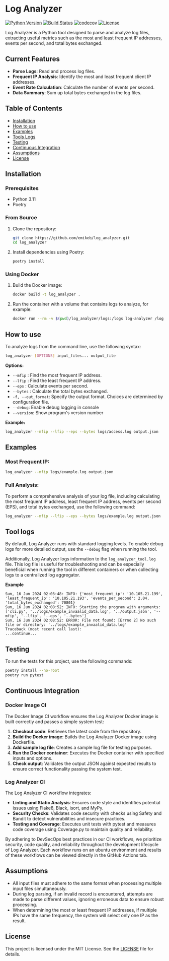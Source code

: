 # Log Analyzer

[![Python Version](https://img.shields.io/badge/python-3.11-blue.svg)](https://python.org)
[![Build Status](https://github.com/EUGEMIKE1/log_analyzer/actions/workflows/log_analyzer_ci.yml/badge.svg)](https://github.com/EUGEMIKE1/log_analyzer/actions)
[![codecov](https://codecov.io/github/emikeb/log_analyzer/graph/badge.svg?token=4WBBGO89IB)](https://codecov.io/github/emikeb/log_analyzer)
[![License](https://img.shields.io/badge/license-MIT-green.svg)](https://opensource.org/licenses/MIT)


Log Analyzer is a Python tool designed to parse and analyze log files, extracting useful metrics such as the most and least frequent IP addresses, events per second, and total bytes exchanged.

## Current Features

- **Parse Logs**: Read and process log files.
- **Frequent IP Analysis**: Identify the most and least frequent client IP addresses.
- **Event Rate Calculation**: Calculate the number of events per second.
- **Data Summary**: Sum up total bytes exchanged in the log files.

## Table of Contents

- [Installation](#installation)
- [How to use](#command-line-interface)
- [Examples](#examples)
- [Tools Logs](#tool-logs)
- [Testing](#testing)
- [Continuous Integration](#continuous-integration)
- [Assumptions](#assumptions)
- [License](#license)

## Installation

### Prerequisites

- Python 3.11
- Poetry

### From Source

1. Clone the repository:

    ```bash
    git clone https://github.com/emikeb/log_analyzer.git
    cd log_analyzer
    ```

2. Install dependencies using Poetry:

    ```bash
    poetry install
    ```

### Using Docker

1. Build the Docker image:

    ```bash
    docker build -t log_analyzer .
    ```

2. Run the container with a volume that contains logs to analyze, for example:

    ```bash
    docker run --rm -v $(pwd)/log_analyzer/logs:/logs log-analyzer /logs/access.log /logs/output.json --mfip --lfip --eps --bytes
    ```

## How to use

To analyze logs from the command line, use the following syntax:

```bash
log_analyzer [OPTIONS] input_files... output_file
```
**Options:**

- `--mfip` : Find the most frequent IP address.
- `--lfip` : Find the least frequent IP address.
- `--eps`  : Calculate events per second.
- `--bytes` : Calculate the total bytes exchanged.
- `-f, --out_format`: Specify the output format. Choices are determined by configuration file.
- `--debug`: Enable debug logging in console
- `--version`: Show program's version number

**Example:**

```bash
log_analyzer --mfip --lfip --eps --bytes logs/access.log output.json
```

## Examples

### Most Frequent IP:

```bash
log_analyzer --mfip logs/example.log output.json
```

### Full Analysis:

To perform a comprehensive analysis of your log file, including calculating the most frequent IP address, least frequent IP address, events per second (EPS), and total bytes exchanged, use the following command:

```bash
log_analyzer --mfip --lfip --eps --bytes logs/example.log output.json
```

## Tool logs

By default, Log Analyzer runs with standard logging levels. To enable debug logs for more detailed output, use the `--debug` flag when running the tool.

Additionally, Log Analyzer logs information to the `log_analyzer_tool.log` file. This log file is useful for troubleshooting and can be especially beneficial when running the tool in different containers or when collecting logs to a centralized log aggregator.

**Example**
````text
Sun, 16 Jun 2024 02:03:48: INFO: {'most_frequent_ip': '10.105.21.199', 'least_frequent_ip': '10.105.21.193', 'events_per_second': 2.04, 'total_bytes_exchanged': 70801}
Sun, 16 Jun 2024 02:08:52: INFO: Starting the program with arguments: ['cli.py', '../logs/example_invaalid_data.log', '../output.json', '--mfip', '--lfip', '--eps', '--bytes']
Sun, 16 Jun 2024 02:08:52: ERROR: File not found: [Errno 2] No such file or directory: '../logs/example_invaalid_data.log'
Traceback (most recent call last):
...continue...
````
## Testing

To run the tests for this project, use the following commands:

   ```bash
   poetry install --no-root
   poetry run pytest
   ```

## Continuous Integration

### Docker Image CI

The Docker Image CI workflow ensures the Log Analyzer Docker image is built correctly and passes a simple system test:


  1. **Checkout code**: Retrieves the latest code from the repository.
  2. **Build the Docker image**: Builds the Log Analyzer Docker image using Dockerfile.
  3. **Add sample log file**: Creates a sample log file for testing purposes.
  4. **Run the Docker container**: Executes the Docker container with specified inputs and options.
  5. **Check output**: Validates the output JSON against expected results to ensure correct functionality passing the system test.

### Log Analyzer CI

The Log Analyzer CI workflow integrates:

  - **Linting and Static Analysis**: Ensures code style and identifies potential issues using Flake8, Black, isort, and MyPy.
  - **Security Checks**: Validates code security with checks using Safety and Bandit to detect vulnerabilities and insecure practices.
  - **Testing and Coverage**: Executes unit tests with pytest and measures code coverage using Coverage.py to maintain quality and reliability.

By adhering to DevSecOps best practices in our CI workflows, we prioritize security, code quality, and reliability throughout the development lifecycle of Log Analyzer.
Each workflow runs on an ubuntu environment and results of these workflows can be viewed directly in the GitHub Actions tab.

## Assumptions

- All input files must adhere to the same format when processing multiple input files simultaneously.
- During log parsing, if an invalid record is encountered, attempts are made to parse different values, ignoring erroneous data to ensure robust processing.
- When determining the most or least frequent IP addresses, if multiple IPs have the same frequency, the system will select only one IP as the result.

## License

This project is licensed under the MIT License. See the [LICENSE](./LICENSE) file for details.
